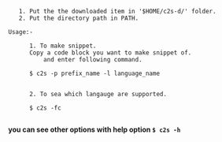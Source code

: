 ```
   1. Put the the downloaded item in '$HOME/c2s-d/' folder.
   2. Put the directory path in PATH.
   
Usage:-
 
	  1. To make snippet.
	  Copy a code block you want to make snippet of.
          and enter following command.
	  
	  $ c2s -p prefix_name -l language_name 
	
	  
	  2. To sea which langauge are supported.
		
	  $ c2s -fc


```

__you can see other options with help option `$ c2s -h`__
